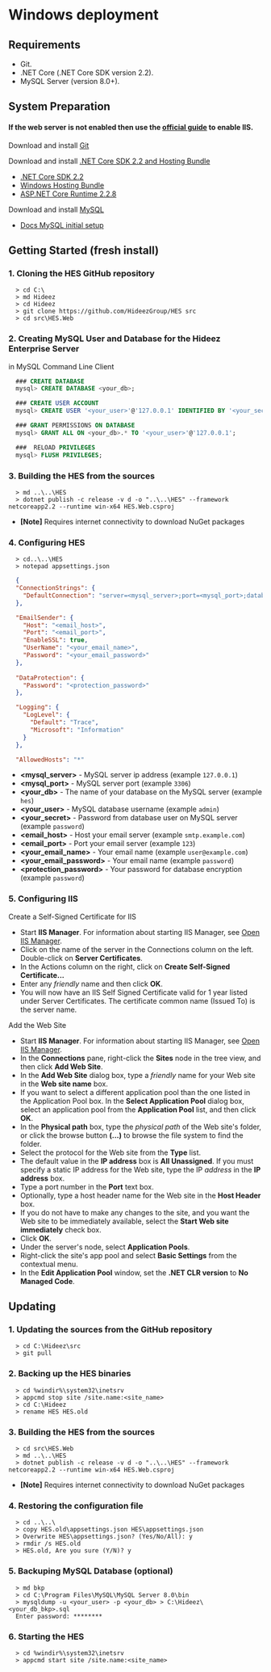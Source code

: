 # Windows deployment

## Requirements

  * Git.
  * .NET Core (.NET Core SDK version 2.2).
  * MySQL Server (version 8.0+).

## System Preparation

#### If the web server is not enabled then use the [official guide](https://docs.microsoft.com/en-us/aspnet/core/host-and-deploy/iis/?view=aspnetcore-2.2#iis-configuration) to enable IIS.


Download and install [Git](https://git-scm.com/download/win)

Download and install [.NET Core SDK 2.2 and Hosting Bundle](https://dotnet.microsoft.com/download/dotnet-core/2.2)
- [.NET Core SDK 2.2](https://dotnet.microsoft.com/download/dotnet-core/thank-you/sdk-2.2.207-windows-x64-installer)
- [Windows Hosting Bundle](https://dotnet.microsoft.com/download/dotnet-core/thank-you/runtime-aspnetcore-2.2.8-windows-hosting-bundle-installer)
- [ASP.NET Core Runtime 2.2.8](https://dotnet.microsoft.com/download/dotnet-core/thank-you/runtime-aspnetcore-2.2.8-windows-x64-installer)

Download and install [MySQL](https://dev.mysql.com/downloads/installer/)
- [Docs MySQL initial setup](https://dev.mysql.com/doc/refman/8.0/en/mysql-installer.html)

## Getting Started (fresh install)

### 1. Cloning the HES GitHub repository

```shell
  > cd C:\
  > md Hideez
  > cd Hideez
  > git clone https://github.com/HideezGroup/HES src
  > cd src\HES.Web

```

### 2. Creating MySQL User and Database for the Hideez Enterprise Server
  
  in MySQL Command Line Client

```sql
  ### CREATE DATABASE
  mysql> CREATE DATABASE <your_db>;

  ### CREATE USER ACCOUNT
  mysql> CREATE USER '<your_user>'@'127.0.0.1' IDENTIFIED BY '<your_secret>';

  ### GRANT PERMISSIONS ON DATABASE
  mysql> GRANT ALL ON <your_db>.* TO '<your_user>'@'127.0.0.1';

  ###  RELOAD PRIVILEGES
  mysql> FLUSH PRIVILEGES;
```

### 3. Building the HES from the sources

```shell
  > md ..\..\HES
  > dotnet publish -c release -v d -o "..\..\HES" --framework netcoreapp2.2 --runtime win-x64 HES.Web.csproj
```
  * **[Note]** Requires internet connectivity to download NuGet packages

### 4. Configuring HES

```shell
  > cd..\..\HES
  > notepad appsettings.json
```

```json
  {
  "ConnectionStrings": {
    "DefaultConnection": "server=<mysql_server>;port=<mysql_port>;database=<your_db>;uid=<your_user>;pwd=<your_secret>"
  },

  "EmailSender": {
    "Host": "<email_host>",
    "Port": "<email_port>",
    "EnableSSL": true,
    "UserName": "<your_email_name>",
    "Password": "<your_email_password>"
  },
  
  "DataProtection": {
    "Password": "<protection_password>"
  },

  "Logging": {
    "LogLevel": {
      "Default": "Trace",
      "Microsoft": "Information"
    }
  },

  "AllowedHosts": "*"
```

* **<mysql_server>** - MySQL server ip address (example `127.0.0.1`)
* **<mysql_port>** - MySQL server port (example `3306`)
* **<your_db>** - The name of your database on the MySQL server (example `hes`)
* **<your_user>** - MySQL database username (example `admin`)
* **<your_secret>** - Password from database user on MySQL server (example `password`)
* **<email_host>** - Host your email server (example `smtp.example.com`)
* **<email_port>** - Port your email server (example `123`)
* **<your_email_name>** - Your email name (example `user@example.com`)
* **<your_email_password>** - Your email name (example `password`)
* **<protection_password>** - Your password for database encryption (example `password`)

### 5. Configuring IIS
 
Create a Self-Signed Certificate for IIS

- Start **IIS Manager**. For information about starting IIS Manager, see [Open IIS Manager](https://docs.microsoft.com/en-us/previous-versions/windows/it-pro/windows-server-2008-R2-and-2008/cc770472(v=ws.10)?redirectedfrom=MSDN).
- Click on the name of the server in the Connections column on the left. Double-click on **Server Certificates**.
- In the Actions column on the right, click on **Create Self-Signed Certificate...**
- Enter any *friendly* name and then click **OK**.
- You will now have an IIS Self Signed Certificate valid for 1 year listed under Server Certificates. The certificate common name (Issued To) is the server name.

Add the Web Site

- Start **IIS Manager**. For information about starting IIS Manager, see [Open IIS Manager](https://docs.microsoft.com/en-us/previous-versions/windows/it-pro/windows-server-2008-R2-and-2008/cc770472(v=ws.10)?redirectedfrom=MSDN).
- In the **Connections** pane, right-click the **Sites** node in the tree view, and then click **Add Web Site**.
- In the **Add Web Site** dialog box, type a *friendly* name for your Web site in the **Web site name** box.
- If you want to select a different application pool than the one listed in the Application Pool box. In the **Select Application Pool** dialog box, select an application pool from the **Application Pool** list, and then click **OK**.
- In the **Physical path** box, type the *physical path* of the Web site's folder, or click the browse button **(...)** to browse the file system to find the folder.
- Select the protocol for the Web site from the **Type** list.
- The default value in the **IP address** box is **All Unassigned**. If you must specify a static IP address for the Web site, type the IP *address* in the **IP address** box.
- Type a port number in the **Port** text box.
- Optionally, type a host header name for the Web site in the **Host Header** box.
- If you do not have to make any changes to the site, and you want the Web site to be immediately available, select the **Start Web site immediately** check box.
- Click **OK**.
- Under the server's node, select **Application Pools**.
- Right-click the site's app pool and select **Basic Settings** from the contextual menu.
- In the **Edit Application Pool** window, set the **.NET CLR version** to **No Managed Code**.

## Updating

### 1. Updating the sources from the GitHub repository

```shell
  > cd C:\Hideez\src
  > git pull
```

### 2. Backing up the HES binaries

```shell
  > cd %windir%\system32\inetsrv
  > appcmd stop site /site.name:<site_name>
  > cd C:\Hideez 
  > rename HES HES.old
```

### 3. Building the HES from the sources

```shell
  > cd src\HES.Web
  > md ..\..\HES
  > dotnet publish -c release -v d -o "..\..\HES" --framework netcoreapp2.2 --runtime win-x64 HES.Web.csproj
```
  * **[Note]** Requires internet connectivity to download NuGet packages

### 4. Restoring the configuration file

```shell
  > cd ..\..\
  > copy HES.old\appsettings.json HES\appsettings.json
  > Overwrite HES\appsettings.json? (Yes/No/All): y 
  > rmdir /s HES.old
  > HES.old, Are you sure (Y/N)? y
```

### 5. Backuping MySQL Database (optional)

```shell
  > md bkp
  > cd C:\Program Files\MySQL\MySQL Server 8.0\bin
  > mysqldump -u <your_user> -p <your_db> > C:\Hideez\<your_db_bkp>.sql
  Enter password: ********
```

### 6. Starting the HES

```shell
  > cd %windir%\system32\inetsrv
  > appcmd start site /site.name:<site_name>  
```
